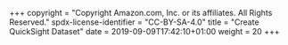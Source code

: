 +++
copyright = "Copyright Amazon.com, Inc. or its affiliates. All Rights Reserved."
spdx-license-identifier = "CC-BY-SA-4.0"
title = "Create QuickSight Dataset"
date = 2019-09-09T17:42:10+01:00
weight = 20
+++